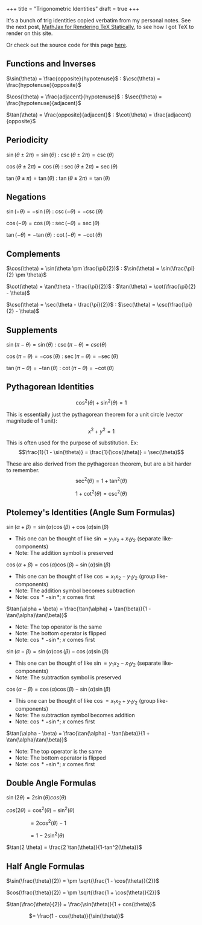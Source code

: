 +++
title = "Trigonometric Identities"
draft = true
+++

It's a bunch of trig identities copied verbatim from my personal notes.
See the next post, [MathJax for Rendering TeX Statically](/posts/mathjax-for-static-tex/), to see how I got TeX to render on this site.

<!-- more -->

Or check out the source code for this page [here](https://github.com/ethanavatar/blog/blob/main/content/posts/2023-10-15_trig_identities.md).

<script src="https://polyfill.io/v3/polyfill.min.js?features=es6"></script>
<script>
MathJax = {
  tex: {
    inlineMath: [['$', '$']]
  }
};
</script>
<script type="text/javascript" id="MathJax-script" async
  src="https://cdn.jsdelivr.net/npm/mathjax@3/es5/tex-mml-chtml.js">
</script>

## Functions and Inverses

$\sin(\theta) = \frac{opposite}{hypotenuse}$ : $\csc(\theta) = \frac{hypotenuse}{opposite}$

$\cos(\theta) = \frac{adjacent}{hypotenuse}$ : $\sec(\theta) = \frac{hypotenuse}{adjacent}$

$\tan(\theta) = \frac{opposite}{adjacent}$ : $\cot(\theta) = \frac{adjacent}{opposite}$

## Periodicity

$\sin(\theta \pm 2 \pi) = \sin(\theta)$ : $\csc(\theta \pm 2 \pi) = \csc(\theta)$

$\cos(\theta \pm 2 \pi) = \cos(\theta)$ : $\sec(\theta \pm 2 \pi) = \sec(\theta)$

$\tan(\theta \pm \pi) = \tan(\theta)$ : $\tan(\theta \pm 2 \pi) = \tan(\theta)$

## Negations

$\sin(- \theta) = -\sin(\theta)$ : $\csc(-\theta) = -\csc(\theta)$

$\cos(- \theta) = \cos(\theta)$ : $\sec(- \theta) = \sec(\theta)$

$\tan(- \theta) = -\tan(\theta)$ : $\cot(- \theta) = -\cot(\theta)$

## Complements

$\cos(\theta) = \sin(\theta \pm \frac{\pi}{2})$ : $\sin(\theta) = \sin(\frac{\pi}{2} \pm \theta)$

$\cot(\theta) = \tan(\theta - \frac{\pi}{2})$ : $\tan(\theta) = \cot(\frac{\pi}{2} - \theta)$

$\csc(\theta) = \sec(\theta - \frac{\pi}{2})$ : $\sec(\theta) = \csc(\frac{\pi}{2} - \theta)$

## Supplements

$\sin(\pi - \theta) = \sin(\theta)$ : $\csc(\pi - \theta) = csc(\theta)$

$\cos(\pi - \theta) = -\cos(\theta)$ : $\sec(\pi - \theta) = -\sec(\theta)$

$\tan(\pi - \theta) = -\tan(\theta)$ : $\cot(\pi - \theta) = -\cot(\theta)$

## Pythagorean Identities

$$\cos^2(\theta) + \sin^2(\theta) = 1$$

This is essentially just the pythagorean theorem for a unit circle (vector magnitude of 1 unit):
$$x^2 + y^2 = 1$$

This is often used for the purpose of substitution. Ex:
$$\frac{1}{1 - \sin(\theta)} = \frac{1}{\cos(\theta)} = \sec(\theta)$$

These are also derived from the pythagorean theorem, but are a bit harder to remember.
$$\sec^2(\theta) = 1 + \tan^2(\theta)$$

$$1 + \cot^2(\theta) = \csc^2(\theta)$$

## Ptolemey's Identities (Angle Sum Formulas)

$\sin(\alpha + \beta) = \sin(\alpha) \cos(\beta) + \cos(\alpha) \sin(\beta)$
- This one can be thought of like $\sin = y_1 x_2 + x_1 y_2$ (separate like-components)
- Note: The addition symbol is preserved

$\cos(\alpha + \beta) = \cos(\alpha) \cos(\beta) - \sin(\alpha) \sin(\beta)$
- This one can be thought of like $\cos = x_1 x_2 - y_1 y_2$ (group like-components)
- Note: The addition symbol becomes subtraction
- Note: $\cos* - \sin*$; $x$ comes first

$\tan(\alpha + \beta) = \frac{\tan(\alpha) + \tan(\beta)}{1 - \tan(\alpha)\tan(\beta)}$
- Note: The top operator is the same
- Note: The bottom operator is flipped
- Note: $\cos* - \sin*$; $x$ comes first


$\sin(\alpha - \beta) = \sin(\alpha) \cos(\beta) - \cos(\alpha) \sin(\beta)$
- This one can be thought of like $\sin = y_1 x_2 - x_1 y_2$ (separate like-components)
- Note: The subtraction symbol is preserved

$\cos(\alpha - \beta) = \cos(\alpha) \cos(\beta) - \sin(\alpha) \sin(\beta)$
- This one can be thought of like $\cos = x_1 x_2 + y_1 y_2$ (group like-components)
- Note: The subtraction symbol becomes addition
- Note: $\cos* - \sin*$; $x$ comes first

$\tan(\alpha - \beta) = \frac{\tan(\alpha) - \tan(\beta)}{1 + \tan(\alpha)\tan(\beta)}$
- Note: The top operator is the same
- Note: The bottom operator is flipped
- Note: $\cos* - \sin*$; $x$ comes first

## Double Angle Formulas

$\sin(2 \theta) = 2 \sin(\theta) cos(\theta)$

$cos(2 \theta) = \cos^2(\theta) - \sin^2(\theta)$

&emsp;&emsp;&emsp;&emsp; $= 2 \cos^2(\theta) - 1$

&emsp;&emsp;&emsp;&emsp; $= 1 - 2 \sin^2(\theta)$

$\tan(2 \theta) = \frac{2 \tan(\theta)}{1-tan^2(\theta)}$

## Half Angle Formulas

$\sin(\frac{\theta}{2}) = \pm \sqrt{\frac{1 - \cos(\theta)}{2}}$

$cos(\frac{\theta}{2}) = \pm \sqrt{\frac{1 + \cos(\theta)}{2}}$
	  
$\tan(\frac{\theta}{2}) = \frac{\sin(\theta)}{1 + cos(\theta)}$

&emsp;&emsp;&emsp;&emsp; $= \frac{1 - cos(\theta)}{\sin(\theta)}$
  
